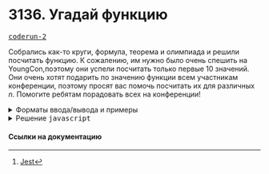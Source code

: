 # 3136. Угадай функцию

[<kbd>coderun-2</kbd>](https://coderun.yandex.ru/seasons/2024-summer/tracks/frontend/problem/phi-frontend)

Собрались как-то круги, формула, теорема и олимпиада и решили посчитать функцию. К сожалению, им нужно было очень спешить на YoungCon,поэтому они успели посчитать только первые 10 значений. Они очень хотят подарить по значению функции всем участникам конференции, поэтому просят вас помочь посчитать их для различных $n$. Помогите ребятам порадовать всех на конференции!

<details>
<summary>Форматы ввода/вывода и примеры</summary>

## Формат ввода

Вам дано единственное число
$( 1 \leq n \leq 10^9 )$

## Формат вывода

Выведите $f(n)$.

### Пример 1

<table width = "100%">
<tr>
<th>Ввод</th> <th>Вывод</th>
</tr>
<tr valign="top">
<td><pre>
<code>1
</code></pre></td>

<td><pre>
<code>1
</code></pre></td>
</tr>
</table>

### Пример 2

<table width = "100%">
<tr>
<th>Ввод</th> <th>Вывод</th>
</tr>
<tr valign="top">
<td><pre>
<code>2
</code></pre></td>

<td><pre>
<code>NO 
</code></pre></td>
</tr>
</table>

### Пример 3

<table width = "100%">
<tr>
<th>Ввод</th> <th>Вывод</th>
</tr>
<tr valign="top">
<td><pre>
<code>5
0 1 0 0 0
1 0 0 0 0
0 0 0 1 1
0 0 1 0 1
0 0 1 1 0
</code></pre></td>

<td><pre>
<code>YES
3
5 4 3 
</code></pre></td>
</tr>
</table>

</details>

<details>
<summary>Решение <kbd>javascript</kbd></summary>

### 1. Установка зависимостей

```bash
npm install             # Установка зависимостей
```

### 2. Запуск тестирования решения в среде Jest[^1]

```bash
npm run test            # Unit-тестирование
```

</details>

#### Ссылки на документацию

[^1]: [Jest](https://jestjs.io/docs/getting-started)
